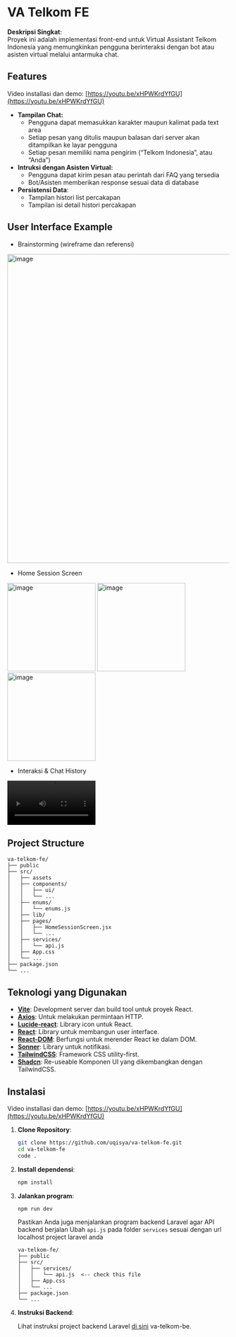 # VA Telkom FE

**Deskripsi Singkat**:  
Proyek ini adalah implementasi front-end untuk Virtual Assistant Telkom Indonesia yang memungkinkan pengguna berinteraksi dengan bot atau asisten virtual melalui antarmuka chat.

## Features

Video installasi dan demo: [https://youtu.be/xHPWKrdYfGU](https://youtu.be/xHPWKrdYfGU)

- **Tampilan Chat:**
  - Pengguna dapat memasukkan karakter maupun kalimat pada text area
  - Setiap pesan yang ditulis maupun balasan dari server akan ditampilkan ke layar pengguna
  - Setiap pesan memiliki nama pengirim (“Telkom Indonesia”, atau “Anda”)
- **Intruksi dengan Asisten Virtual:**
  - Pengguna dapat kirim pesan atau perintah dari FAQ yang tersedia
  - Bot/Asisten memberikan response sesuai data di database
- **Persistensi Data**:
  - Tampilan histori list percakapan
  - Tampilan isi detail histori percakapan

## User Interface Example
- Brainstorming (wireframe dan referensi)

<img src="https://github.com/user-attachments/assets/5d06a11f-2de8-494b-a196-721a7faec145" alt="image" width="700"/> 
  
- Home Session Screen

<img src="https://github.com/user-attachments/assets/25f8ad2a-7f28-486c-b0dd-87623d9f718e" alt="image" width="200"/> 
<img src="https://github.com/user-attachments/assets/c2c07e9d-d691-46b7-ba2b-c5b18e718527" alt="image" width="200"/>
<img src="https://github.com/user-attachments/assets/ee6783ff-0b6a-4b96-a38d-7fd3fc7c026a" alt="image" width="200"/>

- Interaksi & Chat History

<div style="width: 200px;">
  <video src="https://github.com/user-attachments/assets/bf4cde49-e6f6-4ce9-ab43-0fe9de5f6777" controls="controls" style="width: 100%; height: auto;">
    Your browser does not support the video tag.
  </video>
</div>


## Project Structure
```plaintext
va-telkom-fe/
├── public
├── src/
│   ├── assets
│   ├── components/
│   │   ├── ui/
│   │   └── ...
│   ├── enums/
│   │   └── enums.js
│   ├── lib/
│   ├── pages/
│   │   ├── HomeSessionScreen.jsx
│   │   └── ...
│   ├── services/
│   │   └── api.js
│   ├── App.css
│   └── ...
├── package.json
└── ...
```

## Teknologi yang Digunakan

- [**Vite**](https://vitejs.dev/): Development server dan build tool untuk proyek React.
- [**Axios**](https://axios-http.com/docs/intro): Untuk melakukan permintaan HTTP.
- [**Lucide-react**](https://lucide.dev/guide/installation): Library icon untuk React.
- [**React**](https://react.dev/): Library untuk membangun user interface.
- [**React-DOM**](https://www.npmjs.com/package/react-dom): Berfungsi untuk merender React ke dalam DOM.
- [**Sonner**](https://sonner.emilkowal.ski/): Library untuk notifikasi.
- [**TailwindCSS**](https://tailwindcss.com/): Framework CSS utility-first.
- [**Shadcn**](https://ui.shadcn.com/docs): Re-useable Komponen UI yang dikembangkan dengan TailwindCSS.


## Instalasi

Video installasi dan demo: [https://youtu.be/xHPWKrdYfGU](https://youtu.be/xHPWKrdYfGU)

1. **Clone Repository**:

    ```bash
    git clone https://github.com/uqisya/va-telkom-fe.git
    cd va-telkom-fe
    code .
    ```

2. **Install dependensi**:

    ```bash
    npm install
    ```

3. **Jalankan program**:

    ```bash
    npm run dev
    ```

    Pastikan Anda juga menjalankan program backend Laravel agar API backend berjalan
    Ubah `api.js` pada folder `services` sesuai dengan url localhost project laravel anda
    ```plaintext
    va-telkom-fe/
    ├── public
    ├── src/
    │   ├── services/
    │   │   └── api.js  <-- check this file
    │   ├── App.css
    │   └── ...
    ├── package.json
    └── ...
    ```

5. **Instruksi Backend**:

    Lihat instruksi project backend Laravel [di sini](https://github.com/uqisya/va-telkom-be) va-telkom-be.
